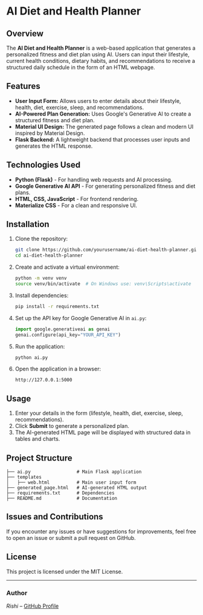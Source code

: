 # AI Diet and Health Planner

## Overview
The **AI Diet and Health Planner** is a web-based application that generates a personalized fitness and diet plan using AI. Users can input their lifestyle, current health conditions, dietary habits, and recommendations to receive a structured daily schedule in the form of an HTML webpage.

## Features
- **User Input Form:** Allows users to enter details about their lifestyle, health, diet, exercise, sleep, and recommendations.
- **AI-Powered Plan Generation:** Uses Google's Generative AI to create a structured fitness and diet plan.
- **Material UI Design:** The generated page follows a clean and modern UI inspired by Material Design.
- **Flask Backend:** A lightweight backend that processes user inputs and generates the HTML response.

## Technologies Used
- **Python (Flask)** - For handling web requests and AI processing.
- **Google Generative AI API** - For generating personalized fitness and diet plans.
- **HTML, CSS, JavaScript** - For frontend rendering.
- **Materialize CSS** - For a clean and responsive UI.

## Installation
1. Clone the repository:
   ```sh
   git clone https://github.com/yourusername/ai-diet-health-planner.git
   cd ai-diet-health-planner
   ```
2. Create and activate a virtual environment:
   ```sh
   python -m venv venv
   source venv/bin/activate  # On Windows use: venv\Scripts\activate
   ```
3. Install dependencies:
   ```sh
   pip install -r requirements.txt
   ```
4. Set up the API key for Google Generative AI in `ai.py`:
   ```python
   import google.generativeai as genai
   genai.configure(api_key="YOUR_API_KEY")
   ```
5. Run the application:
   ```sh
   python ai.py
   ```
6. Open the application in a browser:
   ```
   http://127.0.0.1:5000
   ```

## Usage
1. Enter your details in the form (lifestyle, health, diet, exercise, sleep, recommendations).
2. Click **Submit** to generate a personalized plan.
3. The AI-generated HTML page will be displayed with structured data in tables and charts.

## Project Structure
```
├── ai.py                 # Main Flask application
├── templates
│   ├── web.html          # Main user input form
├── generated_page.html   # AI-generated HTML output
├── requirements.txt      # Dependencies
├── README.md             # Documentation
```

## Issues and Contributions
If you encounter any issues or have suggestions for improvements, feel free to open an issue or submit a pull request on GitHub.

## License
This project is licensed under the MIT License.

---
### Author
*Rishi* – [GitHub Profile](https://github.com/error-raga-008)

